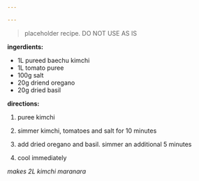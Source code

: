 ```yaml
---

---
```


> placeholder recipe. DO NOT USE AS IS

**ingerdients:**

- 1L pureed baechu kimchi
- 1L tomato puree 
- 100g salt
- 20g driend oregano
- 20g dried basil


**directions:**

1. puree kimchi

2. simmer kimchi, tomatoes and salt for 10 minutes

3. add dried oregano and basil. simmer an additional 5 minutes

4. cool immediately

*makes 2L kimchi maranara*
